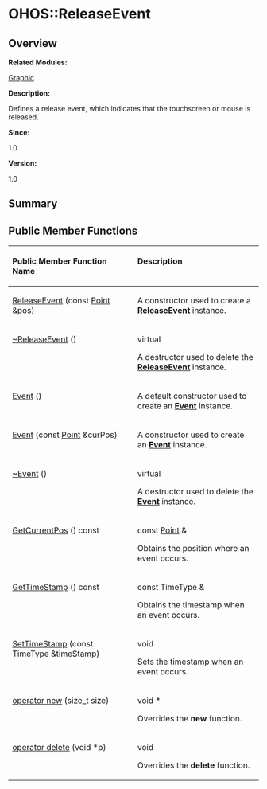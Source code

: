 # OHOS::ReleaseEvent<a name="EN-US_TOPIC_0000001054598191"></a>

## **Overview**<a name="section1774293583093535"></a>

**Related Modules:**

[Graphic](graphic.md)

**Description:**

Defines a release event, which indicates that the touchscreen or mouse is released. 

**Since:**

1.0

**Version:**

1.0

## **Summary**<a name="section1411880794093535"></a>

## Public Member Functions<a name="pub-methods"></a>

<a name="table1947282312093535"></a>
<table><thead align="left"><tr id="row608738562093535"><th class="cellrowborder" valign="top" width="50%" id="mcps1.1.3.1.1"><p id="p925705543093535"><a name="p925705543093535"></a><a name="p925705543093535"></a>Public Member Function Name</p>
</th>
<th class="cellrowborder" valign="top" width="50%" id="mcps1.1.3.1.2"><p id="p167660703093535"><a name="p167660703093535"></a><a name="p167660703093535"></a>Description</p>
</th>
</tr>
</thead>
<tbody><tr id="row912441972093535"><td class="cellrowborder" valign="top" width="50%" headers="mcps1.1.3.1.1 "><p id="p544631886093535"><a name="p544631886093535"></a><a name="p544631886093535"></a><a href="graphic.md#gae74aa5e1b3f0af7e66d55e9be15f32d1">ReleaseEvent</a> (const <a href="ohos-point.md">Point</a> &amp;pos)</p>
</td>
<td class="cellrowborder" valign="top" width="50%" headers="mcps1.1.3.1.2 "><p id="p1677972348093535"><a name="p1677972348093535"></a><a name="p1677972348093535"></a> </p>
<p id="p1197578021093535"><a name="p1197578021093535"></a><a name="p1197578021093535"></a>A constructor used to create a <strong id="b378267636093535"><a name="b378267636093535"></a><a name="b378267636093535"></a><a href="ohos-releaseevent.md">ReleaseEvent</a></strong> instance. </p>
</td>
</tr>
<tr id="row1153912939093535"><td class="cellrowborder" valign="top" width="50%" headers="mcps1.1.3.1.1 "><p id="p349720572093535"><a name="p349720572093535"></a><a name="p349720572093535"></a><a href="graphic.md#ga4a9df65bdfd2edcb0f21be7b7e52ad56">~ReleaseEvent</a> ()</p>
</td>
<td class="cellrowborder" valign="top" width="50%" headers="mcps1.1.3.1.2 "><p id="p2069697805093535"><a name="p2069697805093535"></a><a name="p2069697805093535"></a>virtual </p>
<p id="p1237349936093535"><a name="p1237349936093535"></a><a name="p1237349936093535"></a>A destructor used to delete the <strong id="b454655777093535"><a name="b454655777093535"></a><a name="b454655777093535"></a><a href="ohos-releaseevent.md">ReleaseEvent</a></strong> instance. </p>
</td>
</tr>
<tr id="row1414052764093535"><td class="cellrowborder" valign="top" width="50%" headers="mcps1.1.3.1.1 "><p id="p1122161013093535"><a name="p1122161013093535"></a><a name="p1122161013093535"></a><a href="graphic.md#ga89cd09ced5537a3479b7901ba8abc6da">Event</a> ()</p>
</td>
<td class="cellrowborder" valign="top" width="50%" headers="mcps1.1.3.1.2 "><p id="p1976822646093535"><a name="p1976822646093535"></a><a name="p1976822646093535"></a> </p>
<p id="p1679626821093535"><a name="p1679626821093535"></a><a name="p1679626821093535"></a>A default constructor used to create an <strong id="b1901069214093535"><a name="b1901069214093535"></a><a name="b1901069214093535"></a><a href="ohos-event.md">Event</a></strong> instance. </p>
</td>
</tr>
<tr id="row1483936350093535"><td class="cellrowborder" valign="top" width="50%" headers="mcps1.1.3.1.1 "><p id="p1239595843093535"><a name="p1239595843093535"></a><a name="p1239595843093535"></a><a href="graphic.md#ga57a9f07c8203c6a60f3b25c4edb526a0">Event</a> (const <a href="ohos-point.md">Point</a> &amp;curPos)</p>
</td>
<td class="cellrowborder" valign="top" width="50%" headers="mcps1.1.3.1.2 "><p id="p456148758093535"><a name="p456148758093535"></a><a name="p456148758093535"></a> </p>
<p id="p595433396093535"><a name="p595433396093535"></a><a name="p595433396093535"></a>A constructor used to create an <strong id="b1082540546093535"><a name="b1082540546093535"></a><a name="b1082540546093535"></a><a href="ohos-event.md">Event</a></strong> instance. </p>
</td>
</tr>
<tr id="row547959538093535"><td class="cellrowborder" valign="top" width="50%" headers="mcps1.1.3.1.1 "><p id="p273911812093535"><a name="p273911812093535"></a><a name="p273911812093535"></a><a href="graphic.md#gabafa07a6393f4757f402bf9437561fa4">~Event</a> ()</p>
</td>
<td class="cellrowborder" valign="top" width="50%" headers="mcps1.1.3.1.2 "><p id="p666396522093535"><a name="p666396522093535"></a><a name="p666396522093535"></a>virtual </p>
<p id="p1019865121093535"><a name="p1019865121093535"></a><a name="p1019865121093535"></a>A destructor used to delete the <strong id="b1756251821093535"><a name="b1756251821093535"></a><a name="b1756251821093535"></a><a href="ohos-event.md">Event</a></strong> instance. </p>
</td>
</tr>
<tr id="row1303629332093535"><td class="cellrowborder" valign="top" width="50%" headers="mcps1.1.3.1.1 "><p id="p1707160715093535"><a name="p1707160715093535"></a><a name="p1707160715093535"></a><a href="graphic.md#gaea811c661ad416d7f70912ad6fcce269">GetCurrentPos</a> () const</p>
</td>
<td class="cellrowborder" valign="top" width="50%" headers="mcps1.1.3.1.2 "><p id="p1784303958093535"><a name="p1784303958093535"></a><a name="p1784303958093535"></a>const <a href="ohos-point.md">Point</a> &amp; </p>
<p id="p234254616093535"><a name="p234254616093535"></a><a name="p234254616093535"></a>Obtains the position where an event occurs. </p>
</td>
</tr>
<tr id="row1617445503093535"><td class="cellrowborder" valign="top" width="50%" headers="mcps1.1.3.1.1 "><p id="p1386988654093535"><a name="p1386988654093535"></a><a name="p1386988654093535"></a><a href="graphic.md#ga7d56c2a99ab2c98eec9ebc03f67b7777">GetTimeStamp</a> () const</p>
</td>
<td class="cellrowborder" valign="top" width="50%" headers="mcps1.1.3.1.2 "><p id="p1932397936093535"><a name="p1932397936093535"></a><a name="p1932397936093535"></a>const TimeType &amp; </p>
<p id="p1756990751093535"><a name="p1756990751093535"></a><a name="p1756990751093535"></a>Obtains the timestamp when an event occurs. </p>
</td>
</tr>
<tr id="row1049494034093535"><td class="cellrowborder" valign="top" width="50%" headers="mcps1.1.3.1.1 "><p id="p189869936093535"><a name="p189869936093535"></a><a name="p189869936093535"></a><a href="graphic.md#gabee47ba229e81c44f648cf5b3203010f">SetTimeStamp</a> (const TimeType &amp;timeStamp)</p>
</td>
<td class="cellrowborder" valign="top" width="50%" headers="mcps1.1.3.1.2 "><p id="p1007116161093535"><a name="p1007116161093535"></a><a name="p1007116161093535"></a>void </p>
<p id="p798415626093535"><a name="p798415626093535"></a><a name="p798415626093535"></a>Sets the timestamp when an event occurs. </p>
</td>
</tr>
<tr id="row1833381149093535"><td class="cellrowborder" valign="top" width="50%" headers="mcps1.1.3.1.1 "><p id="p1076186797093535"><a name="p1076186797093535"></a><a name="p1076186797093535"></a><a href="graphic.md#ga4854963aa969ee20a6cd174a70f5cd23">operator new</a> (size_t size)</p>
</td>
<td class="cellrowborder" valign="top" width="50%" headers="mcps1.1.3.1.2 "><p id="p1543625524093535"><a name="p1543625524093535"></a><a name="p1543625524093535"></a>void * </p>
<p id="p1857522658093535"><a name="p1857522658093535"></a><a name="p1857522658093535"></a>Overrides the <strong id="b1815692271093535"><a name="b1815692271093535"></a><a name="b1815692271093535"></a>new</strong> function. </p>
</td>
</tr>
<tr id="row224101322093535"><td class="cellrowborder" valign="top" width="50%" headers="mcps1.1.3.1.1 "><p id="p277017878093535"><a name="p277017878093535"></a><a name="p277017878093535"></a><a href="graphic.md#gadf1997a0f56ac2b220e7f0f8e8e0a6ef">operator delete</a> (void *p)</p>
</td>
<td class="cellrowborder" valign="top" width="50%" headers="mcps1.1.3.1.2 "><p id="p204712884093535"><a name="p204712884093535"></a><a name="p204712884093535"></a>void </p>
<p id="p2012126622093535"><a name="p2012126622093535"></a><a name="p2012126622093535"></a>Overrides the <strong id="b56530608093535"><a name="b56530608093535"></a><a name="b56530608093535"></a>delete</strong> function. </p>
</td>
</tr>
</tbody>
</table>

